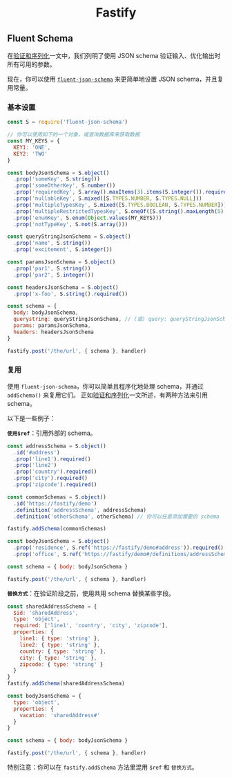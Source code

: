 <h1 align="center">Fastify</h1>

## Fluent Schema

在[验证和序列化](Validation-and-Serialization.md)一文中，我们列明了使用 JSON schema 验证输入、优化输出时所有可用的参数。

现在，你可以使用 [`fluent-json-schema`](https://github.com/fastify/fluent-json-schema) 来更简单地设置 JSON schema，并且复用常量。

### 基本设置

```js
const S = require('fluent-json-schema')

// 你可以使用如下的一个对象，或查询数据库来获取数据
const MY_KEYS = {
  KEY1: 'ONE',
  KEY2: 'TWO'
}

const bodyJsonSchema = S.object()
  .prop('someKey', S.string())
  .prop('someOtherKey', S.number())
  .prop('requiredKey', S.array().maxItems(3).items(S.integer()).required())
  .prop('nullableKey', S.mixed([S.TYPES.NUMBER, S.TYPES.NULL]))
  .prop('multipleTypesKey', S.mixed([S.TYPES.BOOLEAN, S.TYPES.NUMBER]))
  .prop('multipleRestrictedTypesKey', S.oneOf([S.string().maxLength(5), S.number().minimum(10)]))
  .prop('enumKey', S.enum(Object.values(MY_KEYS)))
  .prop('notTypeKey', S.not(S.array()))

const queryStringJsonSchema = S.object()
  .prop('name', S.string())
  .prop('excitement', S.integer())

const paramsJsonSchema = S.object()
  .prop('par1', S.string())
  .prop('par2', S.integer())

const headersJsonSchema = S.object()
  .prop('x-foo', S.string().required())

const schema = {
  body: bodyJsonSchema,
  querystring: queryStringJsonSchema, // (或) query: queryStringJsonSchema
  params: paramsJsonSchema,
  headers: headersJsonSchema
}

fastify.post('/the/url', { schema }, handler)
```

### 复用

使用 `fluent-json-schema`，你可以简单且程序化地处理 schema，并通过 `addSchema()` 来复用它们。
正如[验证和序列化](Validation-and-Serialization.md#adding-a-shared-schema)一文所述，有两种方法来引用 schema。

以下是一些例子：

**`使用$ref`**：引用外部的 schema。

```js
const addressSchema = S.object()
  .id('#address')
  .prop('line1').required()
  .prop('line2')
  .prop('country').required()
  .prop('city').required()
  .prop('zipcode').required()

const commonSchemas = S.object()
  .id('https://fastify/demo')
  .definition('addressSchema', addressSchema)
  .definition('otherSchema', otherSchema) // 你可以任意添加需要的 schema

fastify.addSchema(commonSchemas)

const bodyJsonSchema = S.object()
  .prop('residence', S.ref('https://fastify/demo#address')).required()
  .prop('office', S.ref('https://fastify/demo#/definitions/addressSchema')).required()

const schema = { body: bodyJsonSchema }

fastify.post('/the/url', { schema }, handler)
```


**`替换方式`**：在验证阶段之前，使用共用 schema 替换某些字段。

```js
const sharedAddressSchema = {
  $id: 'sharedAddress',
  type: 'object',
  required: ['line1', 'country', 'city', 'zipcode'],
  properties: {
    line1: { type: 'string' },
    line2: { type: 'string' },
    country: { type: 'string' },
    city: { type: 'string' },
    zipcode: { type: 'string' }
  }
}
fastify.addSchema(sharedAddressSchema)

const bodyJsonSchema = {
  type: 'object',
  properties: {
    vacation: 'sharedAddress#'
  }
}

const schema = { body: bodyJsonSchema }

fastify.post('/the/url', { schema }, handler)
```

特别注意：你可以在 `fastify.addSchema` 方法里混用 `$ref` 和 `替换方式`。